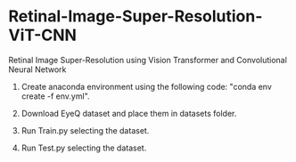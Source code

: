 # Retinal-Image-Super-Resolution-ViT-CNN
Retinal Image Super-Resolution using Vision Transformer and Convolutional Neural Network

1. Create anaconda environment using the following code: "conda env create -f env.yml".

2. Download EyeQ dataset and place them in datasets folder.

3. Run Train.py selecting the dataset.

4. Run Test.py selecting the dataset.
